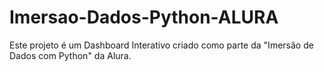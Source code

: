 # Imersao-Dados-Python-ALURA
Este projeto é um Dashboard Interativo criado  como parte da "Imersão de Dados com Python" da Alura. 

